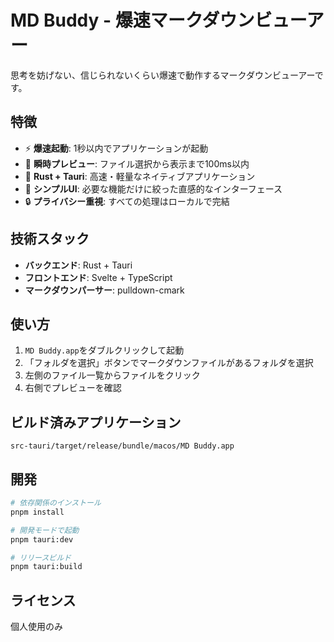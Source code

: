 # MD Buddy - 爆速マークダウンビューアー

思考を妨げない、信じられないくらい爆速で動作するマークダウンビューアーです。

## 特徴

- ⚡ **爆速起動**: 1秒以内でアプリケーションが起動
- 🚀 **瞬時プレビュー**: ファイル選択から表示まで100ms以内
- 🦀 **Rust + Tauri**: 高速・軽量なネイティブアプリケーション
- 🎯 **シンプルUI**: 必要な機能だけに絞った直感的なインターフェース
- 🔒 **プライバシー重視**: すべての処理はローカルで完結

## 技術スタック

- **バックエンド**: Rust + Tauri
- **フロントエンド**: Svelte + TypeScript
- **マークダウンパーサー**: pulldown-cmark

## 使い方

1. `MD Buddy.app`をダブルクリックして起動
2. 「フォルダを選択」ボタンでマークダウンファイルがあるフォルダを選択
3. 左側のファイル一覧からファイルをクリック
4. 右側でプレビューを確認

## ビルド済みアプリケーション

```
src-tauri/target/release/bundle/macos/MD Buddy.app
```

## 開発

```bash
# 依存関係のインストール
pnpm install

# 開発モードで起動
pnpm tauri:dev

# リリースビルド
pnpm tauri:build
```

## ライセンス

個人使用のみ
